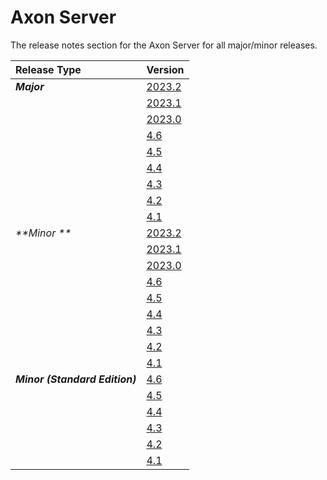 # Axon Server

The release notes section for the Axon Server for all major/minor releases.

| Release Type                   | Version                                          |
|:-------------------------------|:-------------------------------------------------|
| _**Major**_                    | [2023.2](rn-as-major-releases.md#release-2023.2) |
|                                | [2023.1](rn-as-major-releases.md#release-2023.1) |
|                                | [2023.0](rn-as-major-releases.md#release-2023.0) |
|                                | [4.6](rn-as-major-releases.md#release-4.6.0)     |
|                                | [4.5](rn-as-major-releases.md#release-4.5)       |
|                                | [4.4](rn-as-major-releases.md#release-4.4)       |
|                                | [4.3](rn-as-major-releases.md#release-4.3)       |
|                                | [4.2](rn-as-major-releases.md#release-4.2)       |
|                                | [4.1](rn-as-major-releases.md#release-4.1)       |
| _**Minor **_                   | [2023.2](rn-as-minor-releases.md#release-2023.2) |
|                                | [2023.1](rn-as-minor-releases.md#release-2023.1) |
|                                | [2023.0](rn-as-minor-releases.md#release-2023.0) |
|                                | [4.6](rn-as-minor-releases.md#release-4.6)       |
|                                | [4.5](rn-as-minor-releases.md#release-4.5)       |
|                                | [4.4](rn-as-minor-releases.md#release-4.4)       |
|                                | [4.3](rn-as-minor-releases.md#release-4.3)       |
|                                | [4.2](rn-as-minor-releases.md#release-4.2)       |
|                                | [4.1](rn-as-minor-releases.md#release-4.1)       |
| _**Minor (Standard Edition)**_ | [4.6](rn-asse-minor-releases.md#release-4.6)     |
|                                | [4.5](rn-asse-minor-releases.md#release-4.5)     |
|                                | [4.4](rn-asse-minor-releases.md#release-4.4)     |
|                                | [4.3](rn-asse-minor-releases.md#release-4.3)     |
|                                | [4.2](rn-asse-minor-releases.md#release-4.2)     |
|                                | [4.1](rn-asse-minor-releases.md#release-4.1)     |


